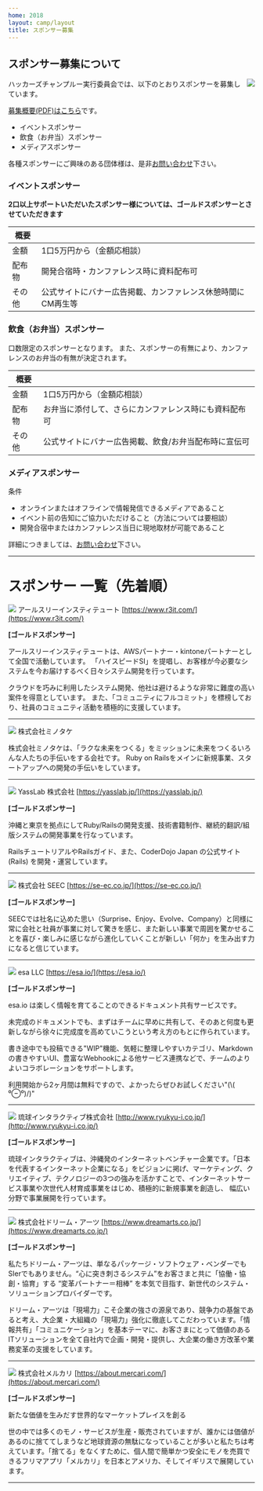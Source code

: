 ```yaml
---
home: 2018
layout: camp/layout
title: スポンサー募集
---
```


スポンサー募集について
--------------------------------------------------------------------------------

<img src="/img/2015/10497446_833368266702301_2058758081536543300_o.jpg" align="right">

ハッカーズチャンプルー実行委員会では、以下のとおりスポンサーを募集しています。

[募集概要(PDF)はこちら](/2018/call4supporters.pdf)です。

* イベントスポンサー
* 飲食（お弁当）スポンサー
* メディアスポンサー


各種スポンサーにご興味のある団体様は、是非[お問い合わせ](https://docs.google.com/forms/d/1MGJ4bVv8hpyXeLjvcGzZDpl838ZGHPA_plLqX_BJSbA/viewform)下さい。


### イベントスポンサー

**2口以上サポートいただいたスポンサー様については、ゴールドスポンサーとさせていただきます**

概要             |                            |
---------------- | -------------------------- |
金額             | 1口5万円から（金額応相談）        |
配布物           | 開発合宿時・カンファレンス時に資料配布可        |
その他           | 公式サイトにバナー広告掲載、カンファレンス休憩時間にCM再生等 |


### 飲食（お弁当）スポンサー

口数限定のスポンサーとなります。
また、スポンサーの有無により、カンファレンスのお弁当の有無が決定されます。

概要             |                            |
---------------- | -------------------------- |
金額             | 1口5万円から（金額応相談）           |
配布物           | お弁当に添付して、さらにカンファレンス時にも資料配布可        |
その他           | 公式サイトにバナー広告掲載、飲食/お弁当配布時に宣伝可 |


### メディアスポンサー

条件

* オンラインまたはオフラインで情報発信できるメディアであること
* イベント前の告知にご協力いただけること（方法については要相談）
* 開発合宿中またはカンファレンス当日に現地取材が可能であること

詳細につきましては、[お問い合わせ](https://docs.google.com/forms/d/1MGJ4bVv8hpyXeLjvcGzZDpl838ZGHPA_plLqX_BJSbA/viewform)下さい。


-----

# スポンサー 一覧（先着順）

![](/img/2018/r3logo_w200.png) アールスリーインスティテュート [https://www.r3it.com/](https://www.r3it.com/)

**[ゴールドスポンサー]**

アールスリーインスティテュートは、AWSパートナー・kintoneパートナーとして全国で活動しています。
「ハイスピードSI」を提唱し、お客様が今必要なシステムを今お届けするべく日々システム開発を行っています。

クラウドを巧みに利用したシステム開発、他社は避けるような非常に難度の高い案件を得意としています。
また、「コミュニティにフルコミット」を標榜しており、社員のコミュニティ活動を積極的に支援しています。

-----

![](/img/2018/minotake_web300px.gif) 株式会社ミノタケ

株式会社ミノタケは、「ラクな未来をつくる」をミッションに未来をつくるいろんな人たちの手伝いをする会社です。
Ruby on Railsをメインに新規事業、スタートアップへの開発の手伝いをしています。

-----

![](/img/2018/yasslab_rect_copy.png) YassLab 株式会社 [https://yasslab.jp/](https://yasslab.jp/)

**[ゴールドスポンサー]**

沖縄と東京を拠点にしてRuby/Railsの開発支援、技術書籍制作、継続的翻訳/組版システムの開発事業を行なっています。

RailsチュートリアルやRailsガイド、また、CoderDojo Japan の公式サイト (Rails) を開発・運営しています。

-----

![](/img/2018/seec-logo.jpg) 株式会社 SEEC [https://se-ec.co.jp/](https://se-ec.co.jp/)

**[ゴールドスポンサー]**

SEECでは社名に込めた思い（Surprise、Enjoy、Evolve、Company）と同様に常に会社と社員が事業に対して驚きを感じ、また新しい事業で周囲を驚かせることを喜び・楽しみに感じながら進化していくことが新しい「何か」を生み出す力になると信じています。

-----

![](/img/2018/esa-logo.png) esa LLC [https://esa.io/](https://esa.io/)

**[ゴールドスポンサー]**

esa.io は楽しく情報を育てることのできるドキュメント共有サービスです。

未完成のドキュメントでも、まずはチームに早めに共有して、そのあと何度も更新しながら徐々に完成度を高めていこうという考え方のもとに作られています。

書き途中でも投稿できる"WIP"機能、気軽に整理しやすいカテゴリ、Markdownの書きやすいUI、豊富なWebhookによる他サービス連携などで、チームのよりよいコラボレーションをサポートします。

利用開始から2ヶ月間は無料ですので、よかったらぜひお試しください"(\\( ⁰⊖⁰)/)"

-----

![](/img/2018/ri-logo.jpg) 琉球インタラクティブ株式会社 [http://www.ryukyu-i.co.jp/](http://www.ryukyu-i.co.jp/)

**[ゴールドスポンサー]**

琉球インタラクティブは、沖縄発のインターネットベンチャー企業です。「日本を代表するインターネット企業になる」をビジョンに掲げ、マーケティング、ク リエイティブ、テクノロジーの3つの強みを活かすことで、インターネットサービス事業や次世代人材育成事業をはじめ、積極的に新規事業を創造し、 幅広い分野で事業展開を行っています。

-----

![](/img/2018/dreamarts-logo.jpg) 株式会社ドリーム・アーツ [https://www.dreamarts.co.jp/](https://www.dreamarts.co.jp/)

**[ゴールドスポンサー]**

私たちドリーム・アーツは、単なるパッケージ・ソフトウェア・ベンダーでもSIerでもありません。“心に突き刺さるシステム”をお客さまと共に「協働・協創・協育」する “変革パートナー＝相棒” を本気で目指す、新世代のシステム・ソリューションプロバイダーです。

ドリーム・アーツは「現場力」こそ企業の強さの源泉であり、競争力の基盤であると考え、大企業・大組織の「現場力」強化に徹底してこだわっています。「情報共有」「コミュニケーション」を基本テーマに、お客さまにとって価値のあるITソリューションを全て自社内で企画・開発・提供し、大企業の働き方改革や業務変革の支援をしています。 

-----

![](/img/2018/mercari-logo.png) 株式会社メルカリ [https://about.mercari.com/](https://about.mercari.com/)

**[ゴールドスポンサー]**

新たな価値を生みだす世界的なマーケットプレイスを創る

世の中では多くのモノ・サービスが生産・販売されていますが、誰かには価値があるのに捨ててしまうなど地球資源の無駄になっていることが多いと私たちは考えています。「捨てる」をなくすために、個人間で簡単かつ安全にモノを売買できるフリマアプリ「メルカリ」を日本とアメリカ、そしてイギリスで展開しています。

-----